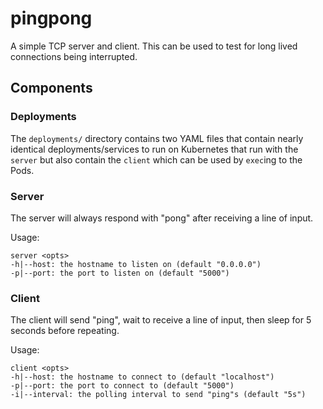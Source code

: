 # pingpong

A simple TCP server and client.
This can be used to test for long lived connections being interrupted.

## Components

### Deployments

The `deployments/` directory contains two YAML files that contain nearly identical deployments/services
to run on Kubernetes that run with the `server` but also contain the `client` which can be used
by `exec`ing to the Pods.

### Server

The server will always respond with "pong" after receiving a line of input.

Usage:

``` 
server <opts>
-h|--host: the hostname to listen on (default "0.0.0.0")
-p|--port: the port to listen on (default "5000")
```

### Client 

The client  will send "ping", wait to receive a line of input, then sleep for 5 seconds before repeating.

Usage:

``` 
client <opts>
-h|--host: the hostname to connect to (default "localhost")
-p|--port: the port to connect to (default "5000")
-i|--interval: the polling interval to send "ping"s (default "5s")
```
